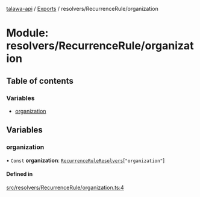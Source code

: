 [talawa-api](../README.md) / [Exports](../modules.md) / resolvers/RecurrenceRule/organization

# Module: resolvers/RecurrenceRule/organization

## Table of contents

### Variables

- [organization](resolvers_RecurrenceRule_organization.md#organization)

## Variables

### organization

• `Const` **organization**: [`RecurrenceRuleResolvers`](types_generatedGraphQLTypes.md#recurrenceruleresolvers)[``"organization"``]

#### Defined in

[src/resolvers/RecurrenceRule/organization.ts:4](https://github.com/PalisadoesFoundation/talawa-api/blob/636e51c/src/resolvers/RecurrenceRule/organization.ts#L4)
